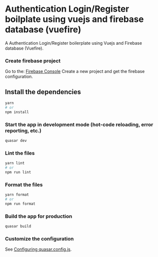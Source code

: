 # Authentication Login/Register boilplate using vuejs and firebase database (vuefire)

A Authentication Login/Register boilerplate using Vuejs and Firebase database (Vuefire).

### Create firebase project

Go to the: [Firebase Console](https://console.firebase.google.com/)
Create a new project and get the firebase configuration.

## Install the dependencies

```bash
yarn
# or
npm install
```

### Start the app in development mode (hot-code reloading, error reporting, etc.)

```bash
quasar dev
```

### Lint the files

```bash
yarn lint
# or
npm run lint
```

### Format the files

```bash
yarn format
# or
npm run format
```

### Build the app for production

```bash
quasar build
```

### Customize the configuration

See [Configuring quasar.config.js](https://v2.quasar.dev/quasar-cli-vite/quasar-config-js).
